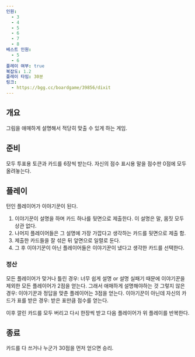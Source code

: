 ```yaml
---
인원:
  - 3
  - 4
  - 5
  - 6
  - 7
  - 8
베스트 인원:
  - 5
  - 6
플레이 여부: true
복잡도: 1.2
플레이 타임: 30분
링크:
  - https://bgg.cc/boardgame/39856/dixit
---
```

## 개요
그림을 애매하게 설명해서 적당히 맞출 수 있게 하는 게임.
## 준비
모두 투표용 토큰과 카드를 6장씩 받는다.
자신의 점수 표시용 말을 점수판 0점에 모두 올려놓는다.
## 플레이
턴인 플레이어가 이야기꾼이 된다.
1. 이야기꾼이 설명을 하며 카드 하나를 뒷면으로 제출한다. 이 설명은 말, 몸짓 모두 상관 없다.
2. 나머지 플레이어들은 그 설명에 가장 가깝다고 생각하는 카드를 뒷면으로 제출 함.
3. 제출한 카드들을 잘 섞은 뒤 앞면으로 일렬로 둔다.
4. 그 후 이야기꾼이 아닌 플레이어들은 이야기꾼이 냈다고 생각한 카드를 선택한다.
### 정산
모든 플레이어가 맞거나 틀린 경우: 너무 쉽게 설명 or 설명 실패기 때문에 이야기꾼을 제외한 모든 플레이어가 2점을 얻는다. 그래서 애매하게 설명해야하는 것
그렇지 않은 경우: 이야기꾼과 정답을 맞춘 플레이어는 3점을 얻는다.
이야기꾼이 아닌데 자신의 카드가 표를 받은 경우: 받은 표만큼 점수를 얻는다.

이후 깔린 카드를 모두 버리고 다시 한장씩 받고 다음 플레이어가 위 플레이를 반복한다.
## 종료
카드를 다 쓰거나 누군가 30점을 먼저 얻으면 승리.